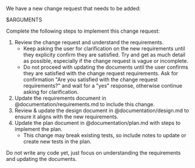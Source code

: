 We have a new change request that needs to be added:

$ARGUMENTS

Complete the following steps to implement this change request:

1. Review the change request and understand the requirements.
   - Keep asking the user for clarification on the new requirements until they explicity confirm they are satisfied. Try and get as much detail as possible, especially if the change request is vague or incomplete.
   - Do not proceed with updating the documents until the user confirms they are satisfied with the change request requirements. Ask for confirmation "Are you satisfied with the change request requirements?" and wait for a "yes" response, otherwise continue asking for clarification.
2. Update the requirements document in @documentation/requirements.md to include this change.
3. Review & update the design document in @documentation/design.md to ensure it aligns with the new requirements.
4. Update the plan document in @documentation/plan.md with steps to implement the plan.
   - This change may break existing tests, so include notes to update or create new tests in the plan.

Do not write any code yet, just focus on understanding the requirements and updating the documents.
